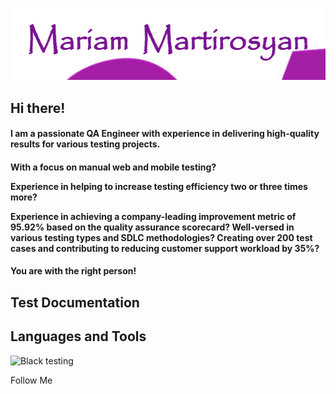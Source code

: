 ![Header](https://github.com/MartirosyanQA/MartirosyanQA/blob/main/assets/download.gif)

## Hi there!

<h4>I am a passionate QA Engineer with experience in delivering high-quality results for various testing projects. <h4>

 <h4>

 With a focus on manual web and mobile testing?
 
 Experience in helping to increase testing efficiency two or three times more? 

Experience in achieving a company-leading improvement metric of 95.92% based on the quality assurance scorecard? 
Well-versed in various testing types and SDLC methodologies? 
Creating over  200 test cases and contributing to reducing customer support workload by 35%? <h4>

<h4>You are with the right person!<h4>
 
## Test Documentation 

## Languages and Tools
![Black testing]()

Follow Me
